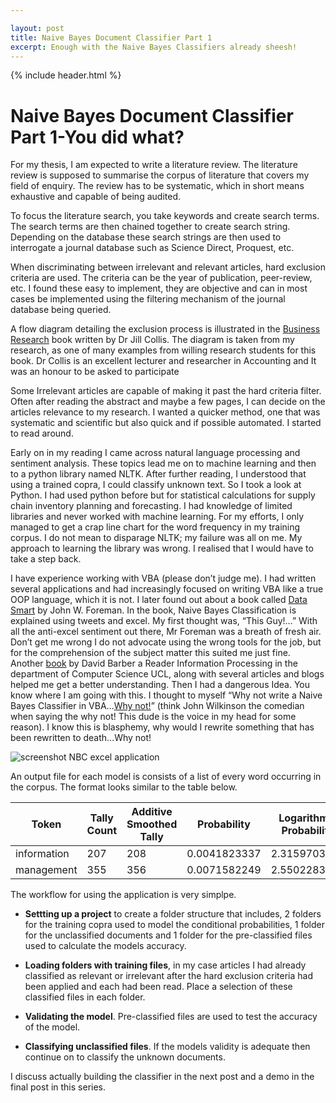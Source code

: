 ```yaml
---

layout: post
title: Naive Bayes Document Classifier Part 1
excerpt: Enough with the Naive Bayes Classifiers already sheesh!
---
```


{% include header.html %}

# Naive Bayes Document Classifier Part 1-You did what? #

For my thesis, I am expected to write a literature review. The literature review is supposed to summarise the corpus of literature that covers my field of enquiry. The review has to be systematic, which in short means exhaustive and capable of being audited. 

To focus the literature search, you take keywords and create search terms. The search terms are then chained together to create search string. Depending on the database these search strings are then used to interrogate a journal database such as Science Direct, Proquest, etc. 

When discriminating between irrelevant and relevant articles, hard exclusion criteria are used. The criteria can be the year of publication, peer-review, etc. I found these easy to implement, they are objective and can in most cases be implemented using the filtering mechanism of the journal database being queried.

A flow diagram detailing the exclusion process is illustrated in the [Business Research](http://www.amazon.co.uk/Business-Research-Practical-Undergraduate-Postgraduate/dp/0230301835/ref=sr_1_sc_1?ie=UTF8&qid=1437217747&sr=8-1-spell&keywords=business+research+jill+colis) book written by Dr Jill Collis. The diagram is taken from my research, as one of many examples from willing research students for this book. Dr Collis is an excellent lecturer and researcher in Accounting and It was an honour to be asked to participate

Some Irrelevant articles are capable of making it past the hard criteria filter.  Often after reading the abstract and maybe a few pages, I can decide on the articles relevance to my research. I wanted a quicker method, one that was systematic and scientific but also quick and if possible automated. I started to read around.

Early on in my reading I came across natural language processing and sentiment analysis. These topics lead me on to machine learning and then to a python library named NLTK. After further reading, I understood that using a trained copra, I could classify unknown text. So I took a look at Python. I had used python before but for statistical calculations for supply chain inventory planning and forecasting. I had knowledge of limited libraries and never worked with machine learning. For my efforts, I only managed to get a crap line chart for the word frequency in my training corpus. I do not mean to disparage NLTK; my failure was all on me. My approach to learning the library was wrong.  I realised that I would have to take a step back.

I have experience working with VBA (please don’t judge me). I had written several applications and had increasingly focused on writing VBA like a true OOP language, which it is not. I later found out about a book called [Data Smart](http://www.amazon.co.uk/Data-Smart-Science-Transform-Information/dp/111866146X/ref=sr_1_1?ie=UTF8&qid=1437218510&sr=8-1&keywords=data+smart) by John W. Foreman. In the book, Naive Bayes Classification is explained using tweets and excel. My first thought was, “This Guy!…” With all the anti-excel sentiment out there, Mr Foreman was a breath of fresh air. Don’t get me wrong I do not advocate using the wrong tools for the job, but for the comprehension of the subject matter this suited me just fine. Another [book](https://www.google.co.uk/url?sa=t&rct=j&q=&esrc=s&source=web&cd=1&cad=rja&uact=8&ved=0CCIQFjAAahUKEwjb2t2py-TGAhWIbRQKHU0-A4k&url=http%3A%2F%2Fweb4.cs.ucl.ac.uk%2Fstaff%2FD.Barber%2Ftextbook%2F090310.pdf&ei=HDqqVdvcJojbUc38jMgI&usg=AFQjCNE1DaK9fD5mFcKXuRpSylvEP2wNsg&sig2=mZOo915kIYGLkWCaGfbZ_Q&bvm=bv.98197061,d.d24) by David Barber a Reader Information Processing in the department of Computer Science UCL, along with several articles and blogs helped me get a better understanding. Then I had a dangerous Idea. You know where I am going with this. I thought to myself “Why not write a Naive Bayes Classifier in VBA…[Why not!](https://youtu.be/V2rG8nKh4Cc?t=1m26s)” (think John Wilkinson the comedian when saying the why not! This dude is the voice in my head for some reason). I know this is blasphemy, why would I rewrite something that has been rewritten to death...Why not!

![screenshot NBC excel application]({{base}}/assets/printoutNBC.png "NBC Screenshot")

An output file for each model is consists of a list of every word occurring in the corpus. The format looks similar to the table below.


<table>
<thead>
	<tr>
		<th>Token</th>
		<th>Tally Count</th>
		<th>Additive Smoothed Tally</th>
		<th>Probability</th>
		<th>Logarithmic Probability</th>
	</tr>
</thead>
<tr>
	<td>information</td>
	<td>207</td>
	<td>208</td>
	<td>0.0041823337</td>
	<td>2.3159703876</td>
</tr>
<tr>
	<td>management</td>
	<td>355</td>
	<td>356</td>
	<td>0.0071582249</td>
	<td>2.5502283777</td>
</tr>
</table>
 
 The workflow for using the application is very simplpe. 

 * **Settting up a project** to create a folder structure that includes, 2 folders for the training copra used to model the conditional probabilities, 1 folder for the unclassified documents and 1 folder for the pre-classified files used to calculate the models accuracy.

 * **Loading folders with training files**, in my case articles I had already classified as relevant or irrelevant after the hard exclusion criteria had been applied and each had been read. Place a selection of these classified files in each folder. 

 * **Validating the model**. Pre-classified files are used to test the accuracy of the model.

 * **Classifying unclassified files**. If the models validity is adequate then continue on to classify the unknown documents. 

I discuss actually building the classifier in the next post and a demo in the final post in this series.
